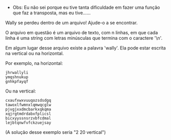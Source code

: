 * Obs: Eu não sei porque eu tive tanta dificuldade em fazer uma função que faz a transposta, mas eu tive......

Wally se perdeu dentro de um arquivo! Ajude-o a se encontrar. 

O arquivo em questão é um arquivo de texto, com n linhas, em que cada linha é uma string com letras minúsculas que termina com o caractere '\n'.

Em algum lugar desse arquivo existe a palavra 'wally'. Ela pode estar escrita na vertical ou na horizontal.

Por exemplo, na horizontal:
```
jhrwallyli
ymqshnukup
gnhkpfayqf
```

Ou na vertical:

```
cxaufxwxvuuqozsdsdgq
tawoxlfwmnxlqmwqcglw
pjvgjxxdmcbarkxqkqma
xqjrgtmdrdabxfplicsl
bicxyyssnsrzvbfcdmal
lejbtqnwfvfckzuejsay
```

(A solução desse exemplo seria "2 20 vertical")